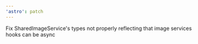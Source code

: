 ```yaml
---
'astro': patch
---
```


Fix SharedImageService's types not properly reflecting that image services hooks can be async
